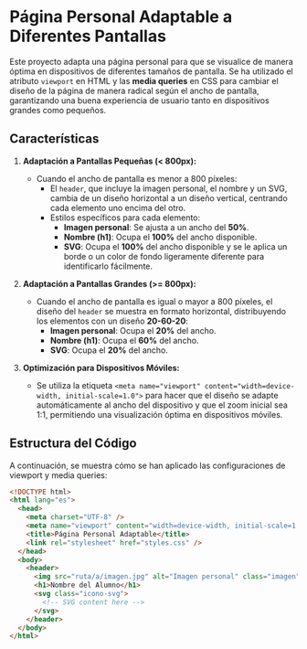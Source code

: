 # Página Personal Adaptable a Diferentes Pantallas

Este proyecto adapta una página personal para que se visualice de manera óptima en dispositivos de diferentes tamaños de pantalla. Se ha utilizado el atributo `viewport` en HTML y las **media queries** en CSS para cambiar el diseño de la página de manera radical según el ancho de pantalla, garantizando una buena experiencia de usuario tanto en dispositivos grandes como pequeños.

## Características

1. **Adaptación a Pantallas Pequeñas (< 800px):**

   - Cuando el ancho de pantalla es menor a 800 píxeles:
     - El `header`, que incluye la imagen personal, el nombre y un SVG, cambia de un diseño horizontal a un diseño vertical, centrando cada elemento uno encima del otro.
     - Estilos específicos para cada elemento:
       - **Imagen personal**: Se ajusta a un ancho del **50%**.
       - **Nombre (h1)**: Ocupa el **100%** del ancho disponible.
       - **SVG**: Ocupa el **100%** del ancho disponible y se le aplica un borde o un color de fondo ligeramente diferente para identificarlo fácilmente.

2. **Adaptación a Pantallas Grandes (>= 800px):**

   - Cuando el ancho de pantalla es igual o mayor a 800 píxeles, el diseño del `header` se muestra en formato horizontal, distribuyendo los elementos con un diseño **20-60-20**:
     - **Imagen personal**: Ocupa el **20%** del ancho.
     - **Nombre (h1)**: Ocupa el **60%** del ancho.
     - **SVG**: Ocupa el **20%** del ancho.

3. **Optimización para Dispositivos Móviles:**
   - Se utiliza la etiqueta `<meta name="viewport" content="width=device-width, initial-scale=1.0">` para hacer que el diseño se adapte automáticamente al ancho del dispositivo y que el zoom inicial sea 1:1, permitiendo una visualización óptima en dispositivos móviles.

## Estructura del Código

A continuación, se muestra cómo se han aplicado las configuraciones de viewport y media queries:

```html
<!DOCTYPE html>
<html lang="es">
  <head>
    <meta charset="UTF-8" />
    <meta name="viewport" content="width=device-width, initial-scale=1.0" />
    <title>Página Personal Adaptable</title>
    <link rel="stylesheet" href="styles.css" />
  </head>
  <body>
    <header>
      <img src="ruta/a/imagen.jpg" alt="Imagen personal" class="imagen" />
      <h1>Nombre del Alumno</h1>
      <svg class="icono-svg">
        <!-- SVG content here -->
      </svg>
    </header>
  </body>
</html>
```
